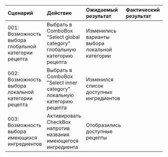 |Сценарий|Действие|Ожидаемый результат|Фактический результат| Оценка|
|:---|:---|:---|:---|:---|
|001: Возможность выбора глобальной категории рецепта| Выбрать в ComboBox "Select global category" глобальную категорию рецепта | Изменились варианты выбора локальной категории|||
|002: Возможность выбора локальной категории рецепта | Выбрать в ComboBox "Select inner category" локальную категорию рецепта | Изменился список доступных ингредиентов |||
|003: Возможность выбора имеющихся ингредиентов | Активировать CheckBox напротив названия имеющегося ингредиента | Отобразились доступные рецепты |||
